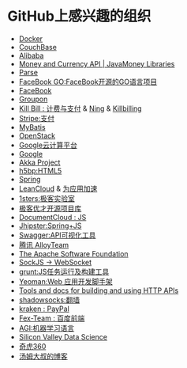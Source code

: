 GitHub上感兴趣的组织
====================
* [Docker](https://github.com/docker)
* [CouchBase](https://github.com/couchbase) 
* [Alibaba](https://github.com/alibaba)
* [Money and Currency API | JavaMoney Libraries](https://github.com/JavaMoney)
* [Parse](https://github.com/ParsePlatform)
* [FaceBook GO:FaceBook开源的GO语言项目](https://github.com/facebookgo)
* [FaceBook](https://github.com/facebook)
* [Groupon](https://github.com/groupon)
* [Kill Bill : 计费与支付](https://github.com/killbill/) & [Ning](https://github.com/ning/) & [Killbilling](https://github.com/killbilling)
* [Stripe:支付](https://github.com/stripe)
* [MyBatis](https://github.com/mybatis)
* [OpenStack](https://github.com/openstack)
* [Google云计算平台](https://github.com/googlecloudplatform)
* [Google](https://github.com/google)
* [Akka Project](https://github.com/akka)
* [h5bp:HTML5](https://github.com/h5bp)
* [Spring](https://github.com/spring-projects)
* [LeanCloud](https://github.com/leancloud) & [为应用加速](https://leancloud.cn/docs/rest_api.html)
* [1sters:极客实验室](https://github.com/1sters)
* [极客优才开源项目库](https://github.com/geekcompany)
* [DocumentCloud : JS](https://github.com/documentcloud)
* [Jhipster:Spring+JS](https://github.com/jhipster)
* [Swagger:API可视化工具](https://github.com/swagger-api)
* [腾讯 AlloyTeam](https://github.com/AlloyTeam/)
* [The Apache Software Foundation](https://github.com/apache)
* [SockJS -> WebSocket](https://github.com/sockjs)
* [grunt:JS任务运行及构建工具](https://github.com/gruntjs)
* [Yeoman:Web 应用开发脚手架](https://github.com/yeoman)
* [Tools and docs for building and using HTTP APIs](https://github.com/interagent)
* [shadowsocks:翻墙](https://github.com/shadowsocks)
* [kraken : PayPal](https://github.com/krakenjs)
* [Fex-Team : 百度前端](https://github.com/fex-team)
* [AGI:机器学习语言](https://github.com/opencog)
* [Silicon Valley Data Science](https://github.com/silicon-valley-data-science)
* [奇虎360](https://github.com/Qihoo360)
* [汤姆大叔的博客](http://www.cnblogs.com/TomXu/)
